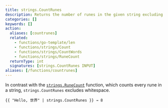```yaml
---
title: strings.CountRunes
description: Returns the number of runes in the given string excluding whitespace.
categories: []
keywords: []
action:
  aliases: [countrunes]
  related:
    - functions/go-template/len
    - functions/strings/Count
    - functions/strings/CountWords
    - functions/strings/RuneCount
  returnType: int
  signatures: [strings.CountRunes INPUT]
aliases: [/functions/countrunes]
---
```


In contrast with the [`strings.RuneCount`] function, which counts every rune in a string, `strings.CountRunes` excludes whitespace.

```go-html-template
{{ "Hello, 世界" | strings.CountRunes }} → 8
```

[`strings.RuneCount`]: /functions/strings/runecount/
